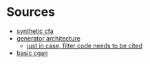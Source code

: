 # Sources

- [synthetic cfa](https://ieeexplore.ieee.org/abstract/document/8854834)
- [generator architecture](https://arxiv.org/pdf/2101.09568)
  - [just in case, filter code needs to be cited](https://stackoverflow.com/questions/73894056/bayer-pattern-with-python)
- [basic cgan](https://www.kaggle.com/code/peremartramanonellas/gan-tutorial-4-how-to-create-a-conditional-gan)
